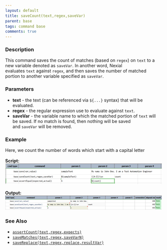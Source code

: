```yaml
---
layout: default
title: saveCount(text,regex,saveVar)
parent: base
tags: command base
comments: true
---
```



### Description
This command saves the count of matches (based on `regex`) on `text` to a new variable denoted as `saveVar`. In 
another word, Nexial evaluates `text` against `regex`, and then saves the number of matched portion to another variable 
specified as `saveVar`.


### Parameters
- **text** - the text (can be referenced via `${...}` syntax) that will be evaluated.
- **regex** - the regular expression use to evaluate against `text`.
- **saveVar** - the variable name to which the matched portion of `text` will be saved. If no match is found, then 
  nothing will be saved and `saveVar` will be removed.


### Example
Here, we count the number of words which start with a capital letter <br>
<br>**Script:**<br/>
![script](image/saveCount_01.png)
<br><br>
**Output:**<br/>
![output file](image/saveCount_02.png)


### See Also
- [`assertCount(text,regex,expects)`](assertCount(text,regex,expects))
- [`saveMatches(text,regex,saveVarN)`](saveMatches(text,regex,saveVar))
- [`saveReplace(text,regex,replace,resultVar)`](saveReplace(text,regex,replace,resultVar))